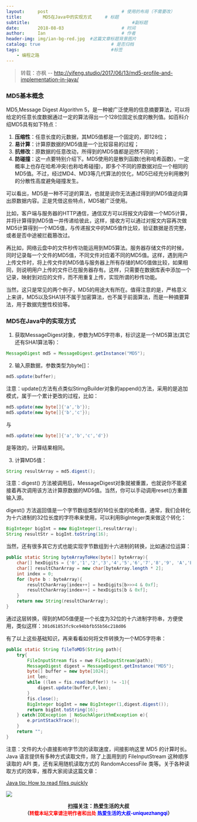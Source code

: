 ```yaml
---
layout:     post             				# 使用的布局（不需要改）
title:        MD5在Java中的实现方式     # 标题 
subtitle:    					  				#副标题
date:       2018-08-03  					# 时间
author:     Ian                  			# 作者
header-img: img/ian-bg-red.jpg	#这篇文章标题背景图片
catalog: true                        	# 是否归档
tags:                              		#标签
    - 编程之路
---
```


> 转载：亦枫 --  <http://yifeng.studio/2017/06/13/md5-profile-and-implementation-in-java/>

### MD5基本概念
MD5,Message Digest Algorithm 5，是一种被广泛使用的信息摘要算法，可以将给定的任意长度数据通过一定的算法得出一个128位固定长度的散列值。如百科介绍MD5具有如下特点：
1. **压缩性**：任意长度的元数据，其MD5值都是一个固定的，即128位；
2. **易计算**：计算原数据的MD5值是一个比较容易的过程；
3. **抗修改**：原数据的任意改动，所得到的MD5值都是迥然不同的；
4. **防碰撞**：这一点要特别介绍下。MD5使用的是散列函数(也称哈希函数)，一定概率上也存在哈希冲突(也称哈希碰撞)，即多个不同的原数据对应一个相同的MD5值。不过，经过MD4、MD3等几代算法的优化，MD5已经充分利用散列的分散性高度避免碰撞发生。


可以看出，MD5是一种不可逆的算法，也就是说你无法通过得到的MD5值逆向算出原数据内容。正是凭借这些特点，MD5被广泛使用。


比如，客户端与服务器的HTTP通信，通信双方可以将报文内容做一个MD5计算，并将计算得到MD5值一并传递给彼此，这样，接收方可以通过对报文内容再次做MD5计算得到一个MD5值，与传递报文中的MD5值作比较，验证数据是否完整，或者是否中途被拦截篡改过。


再比如，网络云盘中的文件秒传功能运用到MD5算法。服务器存储文件的时候，同时记录每一个文件的MD5值，不同文件对应着不同的MD5值。这样，遇到用户上传文件时，将上传文件的MD5值与服务器上所有存储的MD5值做比较，如果相同，则说明用户上传的文件已在服务器存有。这样，只需要在数据库表中添加一个记录，映射到对应的文件，而不用重复上传，实现所谓的秒传功能。


当然，这只是常见的两个例子，MD5的用途大有所在。值得注意的是，严格意义上来讲，MD5以及SHA1并不属于加密算法，也不属于前面算法，而是一种摘要算法，用于数据完整性校验等。

### MD5在Java中的实现方式
1. 获取MessageDigest对象，参数为MD5字符串，标识这是一个MD5算法(其它还有SHA1算法等)： 

```java
MessageDigest md5 = MessageDigest.getInstance("MD5");
```

2. 输入原数据，参数类型为byte[]：

```java
md5.update(buffer);
```
注意：update()方法有点类似StirngBuilder对象的append()方法，采用的是追加模式，属于一个累计更改的过程，比如：
```java
md5.update(new byte[]{'a','b'});
md5.update(new byte[]{'b','c'});
```
与
```JAVA
md5.update(new byte[]{'a','b','c','d'})
```
是等效的，计算结果相同。

3. 计算MD5值：
```java
String resultArray = md5.digest();
```
注意：digest() 方法被调用后，MessageDigest对象就被重置，也就说你不能紧接着再次调用该方法计算原数据的MD5值。当然，你可以手动调用reset()方重置输入源。


digest() 方法返回值是一个字节数组类型的16位长度的哈希值，通常，我们会转化为十六进制的32位长度的字符串来使用，可以利用BigInteger类来做这个转化：
```java
BigInteger bigInt = new BigInteger(1,resultArray);
String resultStr = bigInt.toString(16);
```

当然，还有很多其它方式也能实现字节数组到十六进制的转换，比如通过位运算：
```java
public static String byteArrayToHex(byte[] byteArray){
    char[] hexDigits = {'0','1','2','3','4','5','6','7','8','9', 'A','B','C','D','E','F' }; 
    char[] resultCharArray = new char[byteArray.length * 2];
    int index = 0;
    for (byte b : byteArray){
        resultCharArray[index++] = hexDigits[b>>>4 & 0xf];
        resultCharArray[index++] = hexDigits[b & 0xf];
    }
    return new String(resultCharArray);
}
```
通过这层转换，得到的MD5值便是一个长度为32位的十六进制字符串，方便使用，类似这样：`301d61853fc9ce94bbfb55b56c218d06`


有了以上这些基础知识，再来看看如何将文件转换为一个MD5字符串：
```java
public static String fileToMD5(String path){
    try{
        FileInputStream fis = nwe FileInputStream(path);
        MessageDigest digest = MessageDigest.getInstance("MD5");
        byte[] buffer = new byte[1024];
        int len;
        while ((len = fis.read(buffer)) != -1){
            digest.update(buffer,0,len);
        }
        fis.close();
        BigInteger bigInt = new BigInteger(1,digest.digest());
        return bigInt.toString(16);
    } catch(IOException | NoSuchAlgorithmException e){
        e.printStackTrace();
    }
    return "";
}
```
注意：文件的大小直接影响字节流的读取速度，间接影响这里 MD5 的计算时长。Java 语言提供有多种方式读取文件，除了上面用到的 FileInputStream 这种顺序读取的 API 类，还有采用随机读取方式的 RandomAccessFile 类等。关于各种读取方式的效率，推荐大家阅读这篇文章：


[Java tip: How to read files quickly](http://nadeausoftware.com/articles/2008/02/java_tip_how_read_files_quickly)



![](https://ws3.sinaimg.cn/large/006tKfTcgy1fqj5aochgoj309k09kmwz.jpg)
<b><center>扫描关注：热爱生活的大叔</center>
<b><center><font size="2">（<font size="2" color="#FF0000">转载本站文章请注明作者和出处</font> <font size="2" color="#0000FF">热爱生活的大叔-uniquezhangqi</font><font size="2">）</font>
